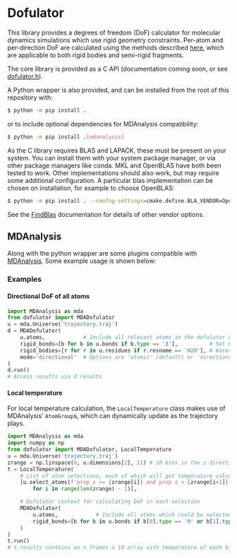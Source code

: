 # Dofulator

This library provides a degrees of freedom (DoF) calculator for molecular dynamics
simulations which use rigid geometry constraints.
Per-atom and per-direction DoF are calculated using the methods described
[here](https://arxiv.org/abs/2402.11171), which are applicable to both rigid bodies
and semi-rigid fragments.

The core library is provided as a C API (documentation coming soon, or see [dofulator.h](src/dofulator.h)).

A Python wrapper is also provided, and can be installed from the root of this
repository with:
```bash
$ python -m pip install .
```
or to include optional dependencies for MDAnalysis compatibility:
```bash
$ python -m pip install .[mdanalysis]
```
As the C library requires BLAS and LAPACK, these must be present on your system.
You can install them with your system package manager, or via other package
managers like conda.
MKL and OpenBLAS have both been tested to work. Other implementations should
also work, but may require some additional configuration.
A particular blas implementation can be chosen on installation, for example to choose OpenBLAS:
```bash
$ python -m pip install . --config-settings=cmake.define.BLA_VENDOR=OpenBLAS
```
See the [FindBlas](https://cmake.org/cmake/help/latest/module/FindBLAS.html#blas-lapack-vendors)
documentation for details of other vendor options.

## MDAnalysis

Along with the python wrapper are some plugins compatible with
[MDAnalysis](https://github.com/MDAnalysis/mdanalysis).
Some example usage is shown below:

### Examples

#### Directional DoF of all atoms

```python
import MDAnalysis as mda
from dofulator import MDADofulator
u = mda.Universe('trajectory.traj')
d = MDADofulator(
    u.atoms,            # Include all relevant atoms in the dofulator context
    rigid_bonds=[b for b in u.bonds if b.type == '3'],          # Set bond type 3 as rigid
    rigid_bodies=[r for r in u.residues if r.resname == 'H2O'], # Water treated as rigid bodies
    mode='directional'  # Options are 'atomic' (default) or 'directional'
)
d.run()
# Access results via d.results
```

#### Local temperature

For local temperature calculation, the `LocalTemperature` class makes
use of MDAnalysis' `AtomGroup`s, which can dynamically update as the trajectory plays.
```python
import MDAnalysis as mda
import numpy as np
from dofulator import MDADofulator, LocalTemperature
u = mda.Universe('trajectory.traj')
zrange = np.linspace(0, u.dimensions[2], 11) # 10 bins in the z direction
t = LocalTemperature(
    # List of atom selections, each of which will get temperature calculated on each frame
    [u.select_atoms(f'prop z >= {zrange[i]} and prop z < {zrange[i+1]}', updating=True)
        for i in range(len(zrange) - 1)],

    # Dofulator context for calculating DoF in each selection
    MDADofulator(
        u.atoms,            # Include all atoms which could be selected
        rigid_bonds=[b for b in u.bonds if b[0].type == 'H' or b[1].type == 'H'], # Rigid bonds to hydrogens
    )
)
t.run()
# t.results contains an n_frames x 10 array with temperature of each bin on each frame
```
